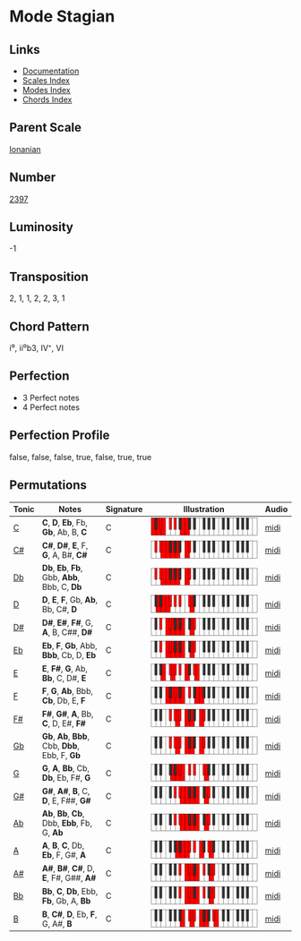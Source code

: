 # Mode Stagian

## Links

- [Documentation](README.md)
- [Scales Index](Scales.md)
- [Modes Index](Modes.md)
- [Chords Index](Chords.md)

## Parent Scale

[Ionanian](ScaleIonanian.md)

## Number

[2397](https://ianring.com/musictheory/scales/2397)

## Luminosity

-1

## Transposition

2, 1, 1, 2, 2, 3, 1

## Chord Pattern

i⁰, ii⁰b3, IV⁺, VI

## Perfection

- 3 Perfect notes
- 4 Perfect notes

## Perfection Profile

false, false, false, true, false, true, true

## Permutations

| Tonic | Notes | Signature | Illustration | Audio |
|-------|-------|-----------|--------------|-------|
| [C](ModeCNaturalStagian.md) | **C**, **D**, **Eb**, Fb, **Gb**, Ab, B, **C** | C | ![CNaturalStagian](ModeCNaturalStagian.png) | [midi](https://github.com/edipermadi/music/blob/main/docs/ModeCNaturalStagian.mid?raw=true) |
| [C#](ModeCSharpStagian.md) | **C#**, **D#**, **E**, F, **G**, A, B#, **C#** | C | ![CSharpStagian](ModeCSharpStagian.png) | [midi](https://github.com/edipermadi/music/blob/main/docs/ModeCSharpStagian.mid?raw=true) |
| [Db](ModeDFlatStagian.md) | **Db**, **Eb**, **Fb**, Gbb, **Abb**, Bbb, C, **Db** | C | ![DFlatStagian](ModeDFlatStagian.png) | [midi](https://github.com/edipermadi/music/blob/main/docs/ModeDFlatStagian.mid?raw=true) |
| [D](ModeDNaturalStagian.md) | **D**, **E**, **F**, Gb, **Ab**, Bb, C#, **D** | C | ![DNaturalStagian](ModeDNaturalStagian.png) | [midi](https://github.com/edipermadi/music/blob/main/docs/ModeDNaturalStagian.mid?raw=true) |
| [D#](ModeDSharpStagian.md) | **D#**, **E#**, **F#**, G, **A**, B, C##, **D#** | C | ![DSharpStagian](ModeDSharpStagian.png) | [midi](https://github.com/edipermadi/music/blob/main/docs/ModeDSharpStagian.mid?raw=true) |
| [Eb](ModeEFlatStagian.md) | **Eb**, **F**, **Gb**, Abb, **Bbb**, Cb, D, **Eb** | C | ![EFlatStagian](ModeEFlatStagian.png) | [midi](https://github.com/edipermadi/music/blob/main/docs/ModeEFlatStagian.mid?raw=true) |
| [E](ModeENaturalStagian.md) | **E**, **F#**, **G**, Ab, **Bb**, C, D#, **E** | C | ![ENaturalStagian](ModeENaturalStagian.png) | [midi](https://github.com/edipermadi/music/blob/main/docs/ModeENaturalStagian.mid?raw=true) |
| [F](ModeFNaturalStagian.md) | **F**, **G**, **Ab**, Bbb, **Cb**, Db, E, **F** | C | ![FNaturalStagian](ModeFNaturalStagian.png) | [midi](https://github.com/edipermadi/music/blob/main/docs/ModeFNaturalStagian.mid?raw=true) |
| [F#](ModeFSharpStagian.md) | **F#**, **G#**, **A**, Bb, **C**, D, E#, **F#** | C | ![FSharpStagian](ModeFSharpStagian.png) | [midi](https://github.com/edipermadi/music/blob/main/docs/ModeFSharpStagian.mid?raw=true) |
| [Gb](ModeGFlatStagian.md) | **Gb**, **Ab**, **Bbb**, Cbb, **Dbb**, Ebb, F, **Gb** | C | ![GFlatStagian](ModeGFlatStagian.png) | [midi](https://github.com/edipermadi/music/blob/main/docs/ModeGFlatStagian.mid?raw=true) |
| [G](ModeGNaturalStagian.md) | **G**, **A**, **Bb**, Cb, **Db**, Eb, F#, **G** | C | ![GNaturalStagian](ModeGNaturalStagian.png) | [midi](https://github.com/edipermadi/music/blob/main/docs/ModeGNaturalStagian.mid?raw=true) |
| [G#](ModeGSharpStagian.md) | **G#**, **A#**, **B**, C, **D**, E, F##, **G#** | C | ![GSharpStagian](ModeGSharpStagian.png) | [midi](https://github.com/edipermadi/music/blob/main/docs/ModeGSharpStagian.mid?raw=true) |
| [Ab](ModeAFlatStagian.md) | **Ab**, **Bb**, **Cb**, Dbb, **Ebb**, Fb, G, **Ab** | C | ![AFlatStagian](ModeAFlatStagian.png) | [midi](https://github.com/edipermadi/music/blob/main/docs/ModeAFlatStagian.mid?raw=true) |
| [A](ModeANaturalStagian.md) | **A**, **B**, **C**, Db, **Eb**, F, G#, **A** | C | ![ANaturalStagian](ModeANaturalStagian.png) | [midi](https://github.com/edipermadi/music/blob/main/docs/ModeANaturalStagian.mid?raw=true) |
| [A#](ModeASharpStagian.md) | **A#**, **B#**, **C#**, D, **E**, F#, G##, **A#** | C | ![ASharpStagian](ModeASharpStagian.png) | [midi](https://github.com/edipermadi/music/blob/main/docs/ModeASharpStagian.mid?raw=true) |
| [Bb](ModeBFlatStagian.md) | **Bb**, **C**, **Db**, Ebb, **Fb**, Gb, A, **Bb** | C | ![BFlatStagian](ModeBFlatStagian.png) | [midi](https://github.com/edipermadi/music/blob/main/docs/ModeBFlatStagian.mid?raw=true) |
| [B](ModeBNaturalStagian.md) | **B**, **C#**, **D**, Eb, **F**, G, A#, **B** | C | ![BNaturalStagian](ModeBNaturalStagian.png) | [midi](https://github.com/edipermadi/music/blob/main/docs/ModeBNaturalStagian.mid?raw=true) |
